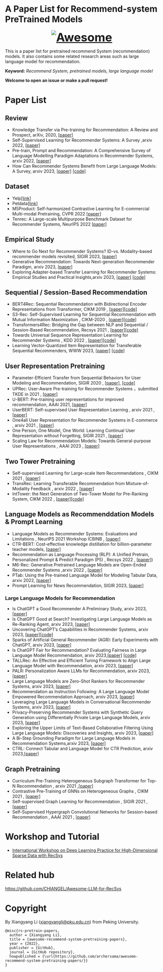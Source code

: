 # A Paper List for Recommend-system PreTrained Models

<font size=6><center><big><b> [![Awesome](https://awesome.re/badge.svg)](https://awesome.re) </b></big></center></font>

This is a paper list for pretrained recommend System (recommendation) models. It also contains some related research areas such as large language model for recommendation.

**Keyword:** *Recommend System, pretrained models, large language model*

**Welcome to open an issue or make a pull request!**
# Paper List

## Review
- Knowledge Transfer via Pre-training for Recommendation: A Review and Prospect, arXiv, 2020, [[paper]](https://arxiv.org/abs/2009.09226)
- Self-Supervised Learning for Recommender Systems: A Survey ,arxiv 2022, [[paper]](https://arxiv.org/pdf/2203.15876.pdf)
- Pre-train, Prompt and Recommendation: A Comprehensive Survey of Language Modelling Paradigm Adaptations in Recommender Systems, arxiv 2022, [[paper]](https://arxiv.org/abs/2302.03735)
- How Can Recommender Systems Benefit from Large Language Models: A Survey, arxiv 2023, [[paper]](http://arxiv.org/abs/2306.05817v1) [[code]](https://github.com/CHIANGEL/Awesome-LLM-for-RecSys)
## Dataset
- Yelp[[link]](https://www.yelp.com/dataset)
- Petdata[[link]](https://drive.google.com/file/d/1OcvbBJN0jlPTEjE0lvcDfXRkzOjepMXH/view)
- M5Product: Self-harmonized Contrastive Learning for E-commercial Multi-modal Pretraining, CVPR 2022 [[paper]](https://arxiv.org/pdf/2109.04275.pdf)
- Tenrec: A Large-scale Multipurpose Benchmark Dataset for Recommender Systems, NeurIPS 2022  [[paper]](https://proceedings.neurips.cc/paper_files/paper/2022/file/4ad4fc1528374422dd7a69dea9e72948-Paper-Datasets_and_Benchmarks.pdf)
## Empirical Study
- Where to Go Next for Recommender Systems? ID-vs. Modality-based recommender models revisited, SIGIR 2023, [[paper]](https://arxiv.org/pdf/2303.13835.pdf)
- Generative Recommendation: Towards Next-generation Recommender Paradigm, arxiv 2023, [[paper]](https://arxiv.org/abs/2304.03879) 
- Exploring Adapter-based Transfer Learning for Recommender Systems: Empirical Studies and Practical Insights,arxiv 2023, [[paper]](https://arxiv.org/pdf/2305.15036.pdf) [[code]](https://github.com/westlake-repl/IDvs.MoRec)
## Sequential / Session-Based Recommendation
- BERT4Rec: Sequential Recommendation with Bidirectional Encoder Representations from Transformer, CIKM 2019 ,  [[paper]](https://arxiv.org/abs/1904.06690)[[code]](https://github.com/FeiSun/BERT4Rec)
- S3-Rec: Self-Supervised Learning for Sequential Recommendation with Mutual Information Maximization
, CIKM-2020 , [[paper]](https://arxiv.org/abs/2008.07873)[[code]](https://github.com/RUCAIBox/CIKM2020-S3Rec)
- Transformers4Rec: Bridging the Gap between NLP and Sequential / Session-Based Recommendation, Recsys 2021
 , [[paper]](https://dl.acm.org/doi/abs/10.1145/3460231.3474255?casa_token=b4-oEoLXZycAAAAA:khQBoMBHAS5TXADNUar92RYFH4bq68KSjk3VvD5FDJzazv3jXXfcj_LHdnREjvfUgYj-4dipepKs)[[code]](https://github.com/NVIDIA-Merlin/Transformers4Rec)
 - Towards Universal Sequence Representation Learning for Recommender Systems , KDD 2022 , [[paper]](https://arxiv.org/pdf/2206.05941.pdf)[[code]](https://github.com/RUCAIBox/UniSRec)
- Learning Vector-Quantized Item Representation for Transferable Sequential Recommenders, WWW 2023, [[paper]](https://arxiv.org/abs/2210.12316) [[code]](https://github.com/RUCAIBox/VQ-Rec)

## User Representation Pretraining 
- Parameter-Efficient Transfer from Sequential Behaviors for User Modeling and Recommendation, SIGIR 2020 , [[paper]](https://arxiv.org/pdf/2001.04253.pdf), [[code]](https://github.com/fajieyuan/sigir2020_peterrec)
- UPRec: User-Aware Pre-training for Recommender Systems ，submitted TKDE in 2021 , [[paper]](https://arxiv.org/abs/2102.10989)
- U-BERT: Pre-training user representations for improved recommendation, AAAI 2021, [[paper]](https://ojs.aaai.org/index.php/AAAI/article/view/16557)
- UserBERT: Self-supervised User Representation Learning ,  arxiv 2021 , [[paper]](https://arxiv.org/abs/2109.01274)
- One4all User Representation for Recommender Systems in E-commerce , arxiv 2021 , [[paper]](https://arxiv.org/abs/2106.00573)
- One Person, One Model, One World: Learning Continual User Representation without Forgetting, SIGIR 2021 , [[paper]](https://arxiv.org/pdf/2001.04253.pdf)
- Scaling Law for Recommendation Models: Towards General-purpose User Representations , AAAI 2023 , [[paper]](https://arxiv.org/abs/2111.11294)

## Two Tower Pretraining
- Self-supervised Learning for Large-scale Item Recommendations , CIKM 2021 , [[paper]](https://dl.acm.org/doi/pdf/10.1145/3459637.3481952)
- TransRec: Learning Transferable Recommendation from Mixture-of-Modality Feedback , arxiv 2022 , [[paper]](https://arxiv.org/abs/2206.06190)
- IntTower: the Next Generation of Two-Tower Model for Pre-Ranking System, CIKM 2022 , [[paper]](https://arxiv.org/abs/2210.09890)[[code]](https://github.com/archersama/inttower)

## Language Models as Recommenddation Models & Prompt Learning
- Language Models as Recommender Systems: Evaluations and Limitations , NeurIPS 2021 Workshop ICBINB , [[paper]](https://openreview.net/pdf?id=hFx3fY7-m9b)
- CTR-BERT: Cost-effective knowledge distillation for billion-parameter teacher models,  [[paper]](https://neurips2021-nlp.github.io/papers/20/CameraReady/camera_ready_final.pdf)
- Recommendation as Language Processing (RLP): A Unified Pretrain, Personalized Prompt & Predict Paradigm (P5) , Recsys 2022 , [[paper]](https://arxiv.org/abs/2203.13366))
- M6-Rec: Generative Pretrained Language Models are Open-Ended Recommender Systems ,arxiv 2022 , [[paper]](https://arxiv.org/pdf/2205.08084.pdf)
- PTab: Using the Pre-trained Language Model for Modeling Tabular Data, arxiv 2022, [[paper]](https://arxiv.org/abs/2209.08060)
- Prompt Learning for News Recommendation, SIGIR 2023, [[paper]](https://arxiv.org/abs/2304.05263)
 ### Large Language Models for Recommendation
- Is ChatGPT a Good Recommender A Preliminary Study, arxiv 2023, [[paper]](https://arxiv.org/pdf/2304.10149.pdf)
- Is ChatGPT Good at Search? Investigating Large Language Models as Re-Ranking Agent, arxiv 2023, [[paper]](https://arxiv.org/pdf/2304.09542.pdf)
- Uncovering ChatGPT’s Capabilities in Recommender Systems, arxiv 2023, [[paper]](https://arxiv.org/pdf/2305.02182.pdf)[[code]](https://github.com/rainym00d/LLM4RS)
- Sparks of Artificial General Recommender (AGR): Early Experiments with ChatGPT, arxiv 2023, [[paper]](https://arxiv.org/pdf/2305.04518.pdf)
- Is ChatGPT Fair for Recommendation? Evaluating Fairness in Large Language Model Recommendation, arxiv 2023,[[paper]](https://arxiv.org/pdf/2305.07609.pdf)
[[code]](https://github.com/jizhi-zhang/FaiRLLM)
- TALLRec: An Effective and Efficient Tuning Framework to Align Large  Language Model with Recommendation, arxiv 2023, [[paper]](http://arxiv.org/abs/2305.00447v1)
- PALR: Personalization Aware LLMs for Recommendation, arxiv 2023, [[paper]](http://arxiv.org/abs/2305.07622v1)
- Large Language Models are Zero-Shot Rankers for Recommender Systems, arxiv 2023, [[paper]](http://arxiv.org/abs/2305.08845v1)
- Recommendation as Instruction Following: A Large Language Model  Empowered Recommendation Approach, arxiv 2023, [[paper]](http://arxiv.org/abs/2305.07001v1)
- Leveraging Large Language Models in Conversational Recommender Systems, arxiv 2023, [[paper]](http://arxiv.org/abs/2305.07961v2)
- Privacy-Preserving Recommender Systems with Synthetic Query Generation  using Differentially Private Large Language Models, arxiv 2023, [[paper]](http://arxiv.org/abs/2305.05973v1)
- Exploring the Upper Limits of Text-Based Collaborative Filtering Using Large Language Models: Discoveries and Insights, arxiv 2023, [[paper]](https://arxiv.org/pdf/2305.11700.pdf)
- A Bi-Step Grounding Paradigm for Large Language Models in Recommendation Systems,arxiv 2023, [[paper]](https://arxiv.org/abs/2308.08434)
- CTRL: Connect Tabular and Language Model for CTR Prediction, arxiv 2023,[[paper]](https://arxiv.org/abs/2306.02841)




## Graph Pretraining
- Curriculum Pre-Training Heterogeneous Subgraph Transformer for Top-N Recommendation , arxiv 2021 ,[[paper]](https://arxiv.org/abs/2106.06722)
- Contrastive Pre-Training of GNNs on Heterogeneous Graphs , CIKM 2021 , [[paper]](https://yuanfulu.github.io/publication/CIKM-CPT.pdf)
- Self-supervised Graph Learning for Recommendation , SIGIR 2021 , [[paper]](https://arxiv.org/pdf/2010.10783.pdf)
- Self-Supervised Hypergraph Convolutional Networks for Session-based Recommendation , AAAI 2021 , [[paper]](https://arxiv.org/pdf/2012.06852.pdf)
# Workshop and Tutorial
- [International Workshop on Deep Learning Practice for High-Dimensional Sparse Data with RecSys](https://dlp4rec.github.io/)


# Related hub
 https://github.com/CHIANGEL/Awesome-LLM-for-RecSys

# Copyright 
By Xiangyang Li (xiangyangli@pku.edu.cn) from Peking University.  
```
@misc{rs-pretrain-papers,
  author = {Xiangyang Li},
  title = {awesome-recommend-system-pretraining-papers},
  year = {2022},
  publisher = {GitHub},
  journal = {GitHub repository},
  howpublished = {\url{https://github.com/archersama/awesome-recommend-system-pretraining-papers/}}
}
```
